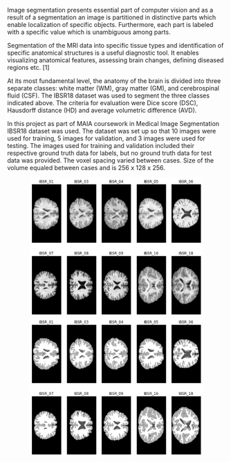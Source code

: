 Image segmentation presents essential part of computer vision and as a result of a segmentation an image is partitioned in distinctive parts which enable localization of specific objects. Furthermore, each part is labeled with a specific value which is unambiguous among parts.

Segmentation of the MRI data into specific tissue types and identification  of specific anatomical structures is a useful diagnostic tool. It enables visualizing anatomical features, assessing brain changes, defining diseased regions etc. [1]

At its most fundamental level, the anatomy of the brain is divided into three separate classes: white matter (WM), gray matter (GM), and cerebrospinal fluid (CSF). The IBSR18 dataset was used to segment the three classes indicated above. The criteria for evaluation were Dice score (DSC), Hausdorff distance (HD) and average volumetric difference (AVD).

In this project as part of MAIA coursework in Medical Image Segmentation IBSR18 dataset was used. The dataset was set up so that 10 images were used for training, 5 images for validation, and 3 images were used for testing. The images used for training and validation included their respective ground truth data for labels, but no ground truth data for test data was provided. The voxel spacing varied between cases. Size of the volume equaled between cases and is 256 x 128 x 256.

<p align="center">
  <img src="https://github.com/inspj/IBSR18-Segmetation/blob/main/Images/Base_Images.png?raw=true" width="400" />
  <img src="https://github.com/inspj/IBSR18-Segmetation/blob/main/Images/Base_Labels.png?raw=true" width="400" /> 
</p>

